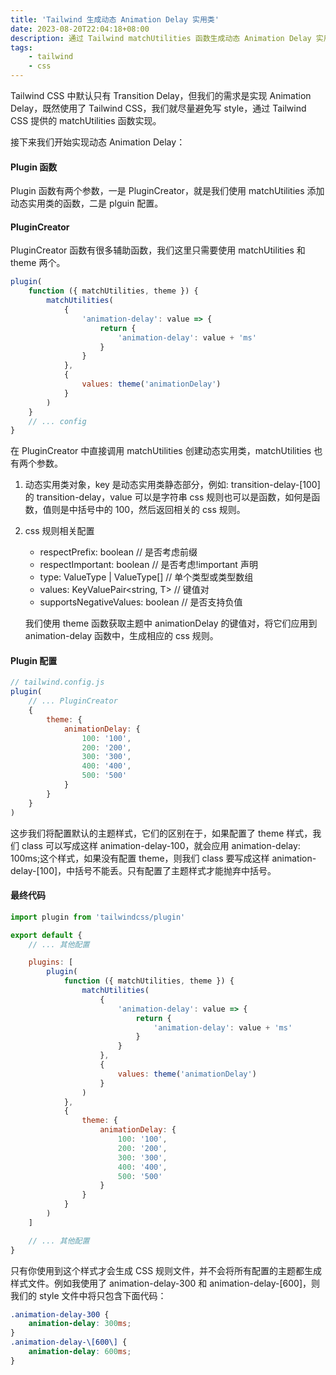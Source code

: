 ```yaml
---
title: 'Tailwind 生成动态 Animation Delay 实用类'
date: 2023-08-20T22:04:18+08:00
description: 通过 Tailwind matchUtilities 函数生成动态 Animation Delay 实用类
tags:
    - tailwind
    - css
---
```


Tailwind CSS 中默认只有 Transition Delay，但我们的需求是实现 Animation Delay，既然使用了 Tailwind CSS，我们就尽量避免写 style，通过 Tailwind CSS 提供的 matchUtilities 函数实现。

接下来我们开始实现动态 Animation Delay：

#### Plugin 函数

Plugin 函数有两个参数，一是 PluginCreator，就是我们使用 matchUtilities 添加动态实用类的函数，二是 plguin 配置。

#### PluginCreator

PluginCreator 函数有很多辅助函数，我们这里只需要使用 matchUtilities 和 theme 两个。

```javascript
plugin(
    function ({ matchUtilities, theme }) {
        matchUtilities(
            {
                'animation-delay': value => {
                    return {
                        'animation-delay': value + 'ms'
                    }
                }
            },
            {
                values: theme('animationDelay')
            }
        )
    }
    // ... config
}
```

在 PluginCreator 中直接调用 matchUtilities 创建动态实用类，matchUtilities 也有两个参数。

1. 动态实用类对象，key 是动态实用类静态部分，例如: transition-delay-[100]的 transition-delay，value 可以是字符串 css 规则也可以是函数，如何是函数，值则是中括号中的 100，然后返回相关的 css 规则。
2. css 规则相关配置

    - respectPrefix: boolean // 是否考虑前缀
    - respectImportant: boolean // 是否考虑!important 声明
    - type: ValueType | ValueType[] // 单个类型或类型数组
    - values: KeyValuePair<string, T> // 键值对
    - supportsNegativeValues: boolean // 是否支持负值

    我们使用 theme 函数获取主题中 animationDelay 的键值对，将它们应用到 animation-delay 函数中，生成相应的 css 规则。

#### Plugin 配置

```javascript
// tailwind.config.js
plugin(
    // ... PluginCreator
    {
        theme: {
            animationDelay: {
                100: '100',
                200: '200',
                300: '300',
                400: '400',
                500: '500'
            }
        }
    }
)
```

这步我们将配置默认的主题样式，它们的区别在于，如果配置了 theme 样式，我们 class 可以写成这样 animation-delay-100，就会应用 animation-delay: 100ms;这个样式，如果没有配置 theme，则我们 class 要写成这样 animation-delay-[100]，中括号不能丢。只有配置了主题样式才能抛弃中括号。

#### 最终代码

```javascript
import plugin from 'tailwindcss/plugin'

export default {
    // ... 其他配置

    plugins: [
        plugin(
            function ({ matchUtilities, theme }) {
                matchUtilities(
                    {
                        'animation-delay': value => {
                            return {
                                'animation-delay': value + 'ms'
                            }
                        }
                    },
                    {
                        values: theme('animationDelay')
                    }
                )
            },
            {
                theme: {
                    animationDelay: {
                        100: '100',
                        200: '200',
                        300: '300',
                        400: '400',
                        500: '500'
                    }
                }
            }
        )
    ]

    // ... 其他配置
}
```

只有你使用到这个样式才会生成 CSS 规则文件，并不会将所有配置的主题都生成样式文件。例如我使用了 animation-delay-300 和 animation-delay-[600]，则我们的 style 文件中将只包含下面代码：

```css
.animation-delay-300 {
    animation-delay: 300ms;
}
.animation-delay-\[600\] {
    animation-delay: 600ms;
}
```

